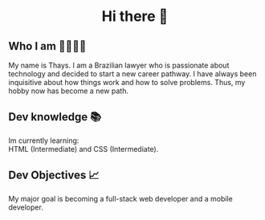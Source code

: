 
<h1 align="center">Hi there 👋</h1>
<h2>Who I am 🖐🏻🤷‍♀️</h2>
<p>
  My name is Thays. I am a Brazilian lawyer who is passionate about technology
  and decided to start a new career pathway. I have always been inquisitive
  about how things work and how to solve problems. Thus, my hobby now has become
  a new path.
</p>

<h2>Dev knowledge 📚</h2>
<p>Im currently learning: <br>  HTML (Intermediate) and CSS (Intermediate).</p>

<h2>Dev Objectives 📈</h2>
<p>
  My major goal is becoming a full-stack web developer and a mobile developer.
</p>


<!--
**tatacsd/tatacsd** is a ✨ _special_ ✨ repository because its `README.md` (this file) appears on your GitHub profile.

Here are some ideas to get you started:

- 🔭 I’m currently working on ...
- 🌱 I’m currently learning ...
- 👯 I’m looking to collaborate on ...
- 🤔 I’m looking for help with ...
- 💬 Ask me about ...
- 📫 How to reach me: ...
- 😄 Pronouns: ...
- ⚡ Fun fact: ...
-->

